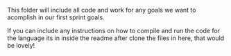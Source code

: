 This folder will include all code and work for any goals we want to acomplish in our first sprint goals.

If you can include any instructions on how to compile and run the code for the language its in inside the readme after clone the files in here, that would be lovely!